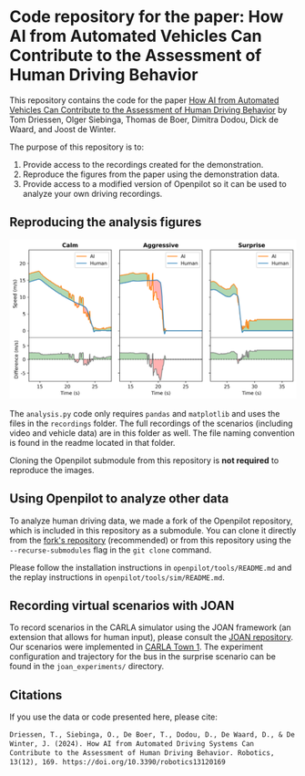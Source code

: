 # Code repository for the paper: How AI from Automated Vehicles Can Contribute to the Assessment of Human Driving Behavior

This repository contains the code for the paper [How AI from Automated Vehicles Can Contribute to the Assessment of Human Driving Behavior](https://www.researchgate.net/publication/384503616_How_AI_from_automated_driving_systems_can_contribute_to_the_assessment_of_human_driving_behavior) by Tom Driessen, Olger Siebinga, Thomas de Boer, Dimitra Dodou, Dick de Waard, and Joost de Winter.

The purpose of this repository is to:
1. Provide access to the recordings created for the demonstration.
2. Reproduce the figures from the paper using the demonstration data.
3. Provide access to a modified version of Openpilot so it can be used to analyze your own driving recordings. 

## Reproducing the analysis figures
<div align="center">
  <img src="https://github.com/tomdries/AI-driving-assessment/blob/main/output_plot.png" alt="AI Driving Assessment Plot" width="600"/>
</div>

The `analysis.py` code only requires `pandas` and `matplotlib` and uses the files in the `recordings` folder. The full recordings of the scenarios (including video and vehicle data) are in this folder as well. The file naming convention is found in the readme located in that folder.

Cloning the Openpilot submodule from this repository is **not required** to reproduce the images.

## Using Openpilot to analyze other data
To analyze human driving data, we made a fork of the Openpilot repository, which is included in this repository as a submodule. You can clone it directly from the [fork's repository](https://github.com/tomdries/openpilot) (recommended) or from this repository using the `--recurse-submodules` flag in the `git clone` command.

Please follow the installation instructions in `openpilot/tools/README.md` and the replay instructions in `openpilot/tools/sim/README.md`.

## Recording virtual scenarios with JOAN
To record scenarios in the CARLA simulator using the JOAN framework (an extension that allows for human input), please consult the [JOAN repository](https://github.com/tud-hri/joan). Our scenarios were implemented in [CARLA Town 1](https://carla.readthedocs.io/en/latest/map_town01/). The experiment configuration and trajectory for the bus in the surprise scenario can be found in the `joan_experiments/` directory.

## Citations
If you use the data or code presented here, please cite:
```text
Driessen, T., Siebinga, O., De Boer, T., Dodou, D., De Waard, D., & De Winter, J. (2024). How AI from Automated Driving Systems Can Contribute to the Assessment of Human Driving Behavior. Robotics, 13(12), 169. https://doi.org/10.3390/robotics13120169
```

